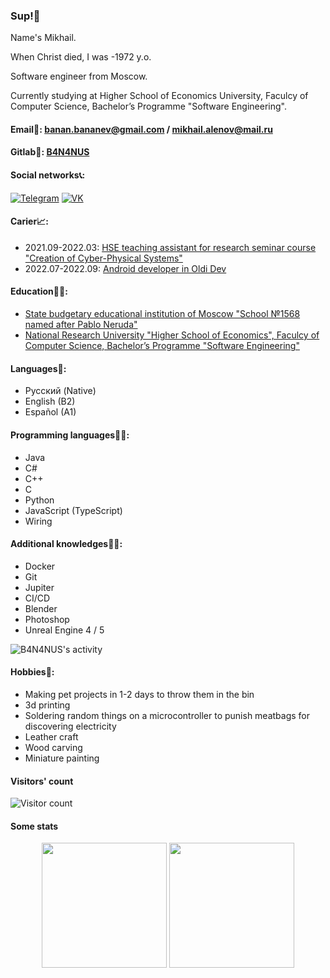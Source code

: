 ### Sup!👋
Name's Mikhail. 

When Christ died, I was -1972 y.o.

Software engineer from Moscow.

Currently studying at Higher School of Economics University, Faculcy of Computer Science, Bachelor’s Programme "Software Engineering".

#### Email💌: banan.bananev@gmail.com / mikhail.alenov@mail.ru

#### Gitlab👾: [B4N4NUS](https://gitlab.com/B4N4NUS)

#### Social networks📞:
[![Telegram](https://img.shields.io/badge/telegram-1DA1F2?logo=telegram&style=for-the-badge&logoColor=fff)](https://t.me/Great_and_Powerful_Bananus)
[![VK](https://img.shields.io/badge/VK-4b74a2?logo=vk&style=for-the-badge&logoColor=fff)](https://vk.com/sperm_whales_cant_cum)

#### Carier📈:
- 2021.09-2022.03: [HSE teaching assistant for research seminar course "Creation of Cyber-Physical Systems"](https://cs.hse.ru/initiative/2021/2022-2)
- 2022.07-2022.09: [Android developer in Oldi Dev](https://oldi.dev/) 

#### Education👨‍🎓:
- [State budgetary educational institution of Moscow "School №1568 named after Pablo Neruda"](https://lyc1568.mskobr.ru/)
- [National Research University "Higher School of Economics", Faculcy of Computer Science, Bachelor’s Programme "Software Engineering"](https://www.hse.ru/en/ba/se)

#### Languages👅:
- Русский (Native)
- English (B2)
- Español (A1)

#### Programming languages👨‍💻:
- Java
- C#
- C++
- C
- Python
- JavaScript (TypeScript)
- Wiring


#### Additional knowledges👨‍🏭:
- Docker
- Git
- Jupiter
- CI/CD
- Blender
- Photoshop
- Unreal Engine 4 / 5

<img alt="B4N4NUS's activity" src="https://github-readme-activity-graph.cyclic.app/graph/?username=B4N4NUS&theme=github-light&custom_title=OFFLUCK%27s%20activity"/>

#### Hobbies👾:
- Making pet projects in 1-2 days to throw them in the bin
- 3d printing
- Soldering random things on a microcontroller to punish meatbags for discovering electricity
- Leather craft
- Wood carving
- Miniature painting



#### Visitors' count
<img src="https://profile-counter.glitch.me/{B4N4NUS}/count.svg" alt="Visitor count" />

#### Some stats

<p align="center">
  <img height="200" src="https://github-readme-stats.vercel.app/api/top-langs/?username=B4N4NUS&langs_count=10&layout=compact"/>
  <img height="200" src="https://github-readme-stats.vercel.app/api?username=B4N4NUS"/>
</p>

<!--
**B4N4NUS/B4N4NUS** is a ✨ _special_ ✨ repository because its `README.md` (this file) appears on your GitHub profile.

Here are some ideas to get you started:

- 🔭 I’m currently working on ...
- 🌱 I’m currently learning ...
- 👯 I’m looking to collaborate on ...
- 🤔 I’m looking for help with ...
- 💬 Ask me about ...
- 📫 How to reach me: ...
- 😄 Pronouns: ...
- ⚡ Fun fact: ...
-->
